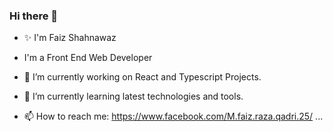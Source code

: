 ### Hi there 👋

<!--
**faiz260/faiz260** is a ✨ _special_ ✨ repository because its `README.md` (this file) appears on your GitHub profile.
Here are some ideas to get you started:
-->
- ✨ I'm Faiz Shahnawaz
-    I'm a Front End Web Developer
- 🔭 I’m currently working on React and Typescript Projects.
- 🌱 I’m currently learning latest technologies and tools.

- 📫 How to reach me: https://www.facebook.com/M.faiz.raza.qadri.25/  ...


